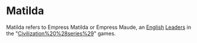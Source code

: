 # Matilda

Matilda refers to Empress Matilda or Empress Maude, an [English](English) [Leaders](leader) in the "[Civilization%20%28series%29](Civilization)" games.